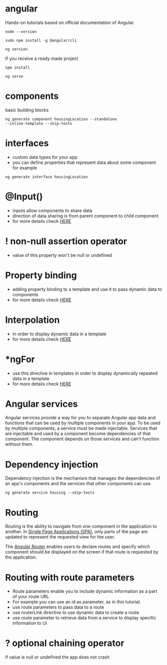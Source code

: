 # angular

Hands-on tutorials based on official documentation of Angular.

<code>node --version</code>

<code>sudo npm install -g @angular/cli</code>

<code>ng version</code>

If you receive a ready made project

<code>npm install</code>

<code>ng serve</code>

# components

basic building blocks

<code>ng generate component housingLocation --standalone --inline-template --skip-tests </code>

# interfaces

- custom data types for your app
- you can define properties that represent data about some component for example

<code>ng generate interface housingLocation</code>

# @Input()

- inputs allow components to share data
- direction of data sharing is from parent component to child component
- for more details check <a href="https://angular.io/guide/inputs-outputs">HERE</a>

# ! non-null assertion operator

- value of this property won't be null or undefined

# Property binding

- adding property binding to a template and use it to pass dynamic data to components
- for more details check <a href="https://angular.io/guide/property-binding">HERE</a>

# Interpolation

- in order to display dynamic data in a template
- for more details check <a href="https://angular.io/guide/interpolation">HERE</a>

# \*ngFor

- use this directive in templates in order to display dynamically repeated data in a template
- for more details check <a href="https://angular.io/guide/built-in-directives#ngFor">HERE</a>

# Angular services

Angular services provide a way for you to separate Angular app data and functions that can be used by multiple components in your app. To be used by multiple components, a service must be made injectable. Services that are injectable and used by a component become dependencies of that component. The component depends on those services and can't function without them.

# Dependency injection

Dependency injection is the mechanism that manages the dependencies of an app's components and the services that other components can use.

<code>ng generate service housing --skip-tests</code>

# Routing

Routing is the ability to navigate from one component in the application to another. In <a href="https://angular.io/guide/router-tutorial#using-angular-routes-in-a-single-page-application">Single Page Applications (SPA)</a>, only parts of the page are updated to represent the requested view for the user.

The <a href="https://angular.io/guide/router-tutorial">Angular Router</a> enables users to declare routes and specify which component should be displayed on the screen if that route is requested by the application.

# Routing with route parameters

- Route parameters enable you to include dynamic information as a part of your route URL.
- For example you can use an id as parameter, as in this tutorial.
- use route parameters to pass data to a route
- use routerLink directive to use dynamic data to create a route
- use route parameter to retrieve data from a service to display specific information to UI

# ? optional chaining operator

if value is null or undefined the app does not crash

